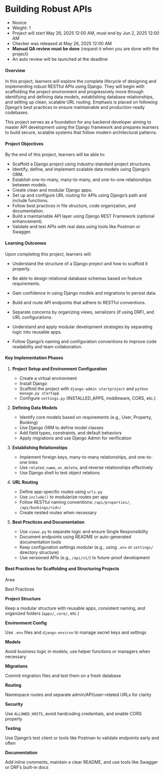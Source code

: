 
# Building Robust APIs

-   Novice
-   Weight:  1
-   Project will start  May 26, 2025 12:00 AM, must end by  Jun 2, 2025 12:00 AM
-   Checker  was  released at  May 26, 2025 12:00 AM
-   **Manual QA review must be done**  (request it when you are done with the project)
-   An auto review will be launched at the deadline

#### Overview

In this project, learners will explore the complete lifecycle of designing and implementing robust RESTful APIs using Django. They will begin with scaffolding the project environment and progressively move through identifying and defining data models, establishing database relationships, and setting up clean, scalable URL routing. Emphasis is placed on following Django’s best practices to ensure maintainable and production-ready codebases.

This project serves as a foundation for any backend developer aiming to master API development using the Django framework and prepares learners to build secure, scalable systems that follow modern architectural patterns.

#### Project Objectives

By the end of this project, learners will be able to:

-   Scaffold a Django project using industry-standard project structures.
-   Identify, define, and implement scalable data models using Django’s ORM.
-   Establish one-to-many, many-to-many, and one-to-one relationships between models.
-   Create clean and modular Django apps.
-   Set up and configure URL routing for APIs using Django’s path and include functions.
-   Follow best practices in file structure, code organization, and documentation.
-   Build a maintainable API layer using Django REST Framework (optional enhancement).
-   Validate and test APIs with real data using tools like Postman or Swagger.

#### Learning Outcomes

Upon completing this project, learners will:

-   Understand the structure of a Django project and how to scaffold it properly.  
    
-   Be able to design relational database schemas based on feature requirements.  
    
-   Gain confidence in using Django models and migrations to persist data.  
    
-   Build and route API endpoints that adhere to RESTful conventions.  
    
-   Separate concerns by organizing views, serializers (if using DRF), and URL configurations.  
    
-   Understand and apply modular development strategies by separating logic into reusable apps.  
    
-   Follow Django’s naming and configuration conventions to improve code readability and team collaboration.

#### Key Implementation Phases

1.  **Project Setup and Environment Configuration**
    
    -   Create a virtual environment
    -   Install Django
    -   Scaffold the project with  `django-admin startproject`  and  `python manage.py startapp`
    -   Configure  `settings.py`  (INSTALLED_APPS, middleware, CORS, etc.)
2.  **Defining Data Models**
    
    -   Identify core models based on requirements (e.g., User, Property, Booking)
    -   Use Django ORM to define model classes
    -   Add field types, constraints, and default behaviors
    -   Apply migrations and use Django Admin for verification
3.  **Establishing Relationships**
    
    -   Implement foreign keys, many-to-many relationships, and one-to-one links
    -   Use  `related_name`,  `on_delete`, and reverse relationships effectively
    -   Use Django shell to test object relations
4.  **URL Routing**
    
    -   Define app-specific routes using  `urls.py`
    -   Use  `include()`  to modularize routes per app
    -   Follow RESTful naming conventions:  `/api/properties/`,  `/api/bookings/<id>/`
    -   Create nested routes when necessary
5.  **Best Practices and Documentation**
    
    -   Use  `views.py`  to separate logic and ensure Single Responsibility
    -   Document endpoints using README or auto-generated documentation tools
    -   Keep configuration settings modular (e.g., using  `.env`  or  `settings/`  directory structure)
    -   Use versioned APIs (e.g.,  `/api/v1/`) to future-proof development

#### Best Practices for Scaffolding and Structuring Projects

Area

Best Practices

**Project Structure**

Keep a modular structure with reusable apps, consistent naming, and organized folders (`apps/`,  `core/`, etc.)

**Environment Config**

Use  `.env`  files and  `django-environ`  to manage secret keys and settings

**Models**

Avoid business logic in models; use helper functions or managers when necessary

**Migrations**

Commit migration files and test them on a fresh database

**Routing**

Namespace routes and separate admin/API/user-related URLs for clarity

**Security**

Use  `ALLOWED_HOSTS`, avoid hardcoding credentials, and enable CORS properly

**Testing**

Use Django’s test client or tools like Postman to validate endpoints early and often

**Documentation**

Add inline comments, maintain a clear README, and use tools like Swagger or DRF’s built-in docs